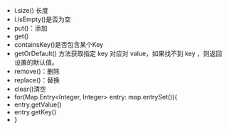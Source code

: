 - i.size() 长度
- i.isEmpty()是否为空
- put()：添加
- get()
- containsKey()是否包含某个Key
- getOrDefault() 方法获取指定 key 对应对 value，如果找不到 key ，则返回设置的默认值。
- remove()：删除
- replace()：替换
- clear()清空
- for(Map.Entry<Integer, Integer> entry: map.entrySet()){
- entry.getValue()
- entry.getKey()
- }